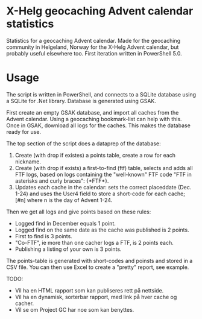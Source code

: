 # X-Helg geocaching Advent calendar statistics
Statistics for a geocaching Advent calendar. Made for the geocaching community in Helgeland, Norway for the X-Helg Advent calendar, but probably useful elsewhere too. First iteration written in PowerShell 5.0.

# Usage
The script is written in PowerShell, and connects to a SQLite database using a SQLite for .Net library. Database is generated using GSAK.

First create an empty GSAK database, and import all caches from the Advent calendar. Using a geocaching bookmark-list can help with this. Once in GSAK, download all logs for the caches. This makes the database ready for use.

The top section of the script does a dataprep of the database:

1. Create (with drop if existes) a points table, create a row for each nickname.
2. Create (with drop if exists) a first-to-find (ftf) table, selects and adds all FTF logs, based on logs containing the "well-known" FTF code "FTF in asterisks and curly braces": {\*FTF\*}.
3. Updates each cache in the calendar: sets the correct placeddate (Dec. 1-24) and uses the User4 field to store a short-code for each cache; [#n] where n is the day of Advent 1-24.

Then we get all logs and give points based on these rules:
- Logged find in December equals 1 point.
- Logged find on the same date as the cache was published is 2 points.
- First to find is 3 points.
- "Co-FTF", ie more than one cacher logs a FTF, is 2 points each.
- Publishing a listing of your own is 3 points.

The points-table is generated with short-codes and poinsts and stored in a CSV file. You can then use Excel to create a "pretty" report, see example.

TODO:
- Vil ha en HTML rapport som kan publiseres rett på nettside.
- Vil ha en dynamisk, sorterbar rapport, med link på hver cache og cacher.
- Vil se om Project GC har noe som kan benyttes.
